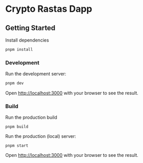 # Crypto Rastas Dapp

## Getting Started

Install dependencies

```bash
pnpm install
```

### Development

Run the development server:

```bash
pnpm dev
```

Open [http://localhost:3000](http://localhost:3000) with your browser to see the result.

### Build

Run the production build

```base
pnpm build
```

Run the production (local) server:

```base
pnpm start
```

Open [http://localhost:3000](http://localhost:3000) with your browser to see the result.
